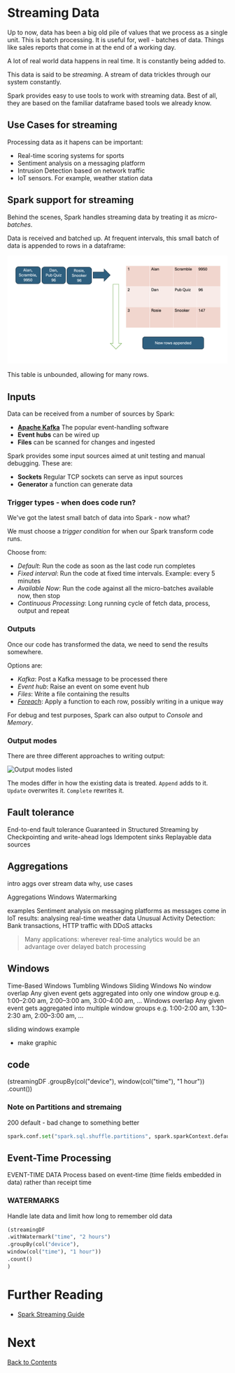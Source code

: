 # Streaming Data
Up to now, data has been a big old pile of values that we process as a single unit. This is batch processing. It is useful for, well - batches of data. Things like sales reports that come in at the end of a working day.

A lot of real world data happens in real time. It is constantly being added to. 

This data is said to be _streaming_. A stream of data trickles through our system constantly.

Spark provides easy to use tools to work with streaming data. Best of all, they are based on the familiar dataframe based tools we already know.

## Use Cases for streaming
Processing data as it hapens can be important:

- Real-time scoring systems for sports
- Sentiment analysis on a messaging platform
- Intrusion Detection based on network traffic
- IoT sensors. For example, weather station data

## Spark support for streaming
Behind the scenes, Spark handles streaming data by treating it as _micro-batches_. 

Data is received and batched up. At frequent intervals, this small batch of data is appended to rows in a dataframe:

![Stream of data appends rows to an unbounded table](/images/streaming-table.png)

This table is unbounded, allowing for many rows.

## Inputs
Data can be received from a number of sources by Spark:

- __[Apache Kafka](https://kafka.apache.org/)__ The popular event-handling software 
- __Event hubs__ can be wired up
- __Files__ can be scanned for changes and ingested

Spark provides some input sources aimed at unit testing and manual debugging. These are:
- __Sockets__ Regular TCP sockets can serve as input sources
- __Generator__ a function can generate data

### Trigger types - when does code run?
We've got the latest small batch of data into Spark - now what?

We must choose a _trigger condition_ for when our Spark transform code runs. 

Choose from:

- _Default_: Run the code as soon as the last code run completes
- _Fixed interval_: Run the code at fixed time intervals. Example: every 5 minutes
- _Available Now_: Run the code against all the micro-batches available now, then stop
- _Continuous Processing_: Long running cycle of fetch data, process, output and repeat
  
### Outputs
Once our code has transformed the data, we need to send the results somewhere.

Options are:
- _Kafka_: Post a Kafka message to be processed there
- _Event hub_: Raise an event on some event hub
- _Files_: Write a file containing the results
- [_Foreach_](https://spark.apache.org/docs/latest/structured-streaming-programming-guide.html): Apply a function to each row, possibly writing in a unique way

For debug and test purposes, Spark can also output to _Console_ and _Memory_.

### Output modes
There are three different approaches to writing output:

![Output modes listed](/images/streaming-output-modes/png)

The modes differ in how the existing data is treated. `Append` adds to it. `Update` overwrites it. `Complete` rewrites it.

## Fault tolerance
End-to-end fault tolerance
Guaranteed in Structured Streaming by
Checkpointing and write-ahead logs
Idempotent sinks
Replayable data sources

## Aggregations
intro aggs over stream data why, use cases

Aggregations
Windows
Watermarking

examples
Sentiment analysis on messaging platforms as messages come in
IoT results: analysing real-time weather data 
Unusual Activity Detection: Bank transactions, HTTP traffic with DDoS attacks

> Many applications: wherever real-time analytics would be an advantage over delayed batch processing

## Windows
Time-Based Windows
Tumbling Windows Sliding Windows
No window overlap
Any given event gets
aggregated into only one
window group
e.g. 1:00–2:00 am, 2:00–3:00
am, 3:00-4:00 am, ...
Windows overlap
Any given event gets
aggregated into multiple
window groups
e.g. 1:00-2:00 am, 1:30–2:30 am,
2:00–3:00 am, ...

sliding windows example
- make graphic
  
## code
(streamingDF
.groupBy(col("device"),
window(col("time"), "1 hour"))
.count())

### Note on Partitions and stremaing

200 default - bad
change to something better

```python
spark.conf.set("spark.sql.shuffle.partitions", spark.sparkContext.defaultParallelism)
```

## Event-Time Processing
EVENT-TIME DATA
Process based on event-time
(time fields embedded in data)
rather than receipt time

### WATERMARKS
Handle late data and limit how
long to remember old data

```python
(streamingDF
.withWatermark("time", "2 hours")
.groupBy(col("device"),
window(col("time"), "1 hour"))
.count()
)
```

# Further Reading

- [Spark Streaming Guide](https://spark.apache.org/docs/latest/structured-streaming-programming-guide.html)

# Next
[Back to Contents](/contents.md)
